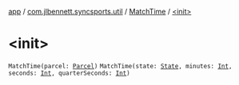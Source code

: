 [app](../../index.md) / [com.jlbennett.syncsports.util](../index.md) / [MatchTime](index.md) / [&lt;init&gt;](./-init-.md)

# &lt;init&gt;

`MatchTime(parcel: `[`Parcel`](https://developer.android.com/reference/android/os/Parcel.html)`)`
`MatchTime(state: `[`State`](../-state/index.md)`, minutes: `[`Int`](https://kotlinlang.org/api/latest/jvm/stdlib/kotlin/-int/index.html)`, seconds: `[`Int`](https://kotlinlang.org/api/latest/jvm/stdlib/kotlin/-int/index.html)`, quarterSeconds: `[`Int`](https://kotlinlang.org/api/latest/jvm/stdlib/kotlin/-int/index.html)`)`